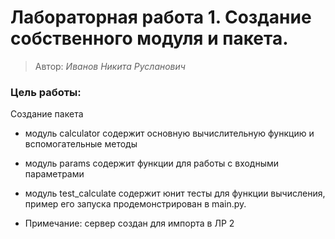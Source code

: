 # Лабораторная работа 1. Создание собственного модуля и пакета.
> Автор: *Иванов Никита Русланович*


### Цель работы:

Создание пакета
- модуль calculator содержит основную вычислительную функцию и вспомогательные методы
- модуль params содержит функции для работы с входными параметрами
- модуль test_calculate содержит юнит тесты для функции вычисления, пример его запуска продемонстрирован в main.py.
    
- Примечание: сервер создан для импорта в ЛР 2
  
  

